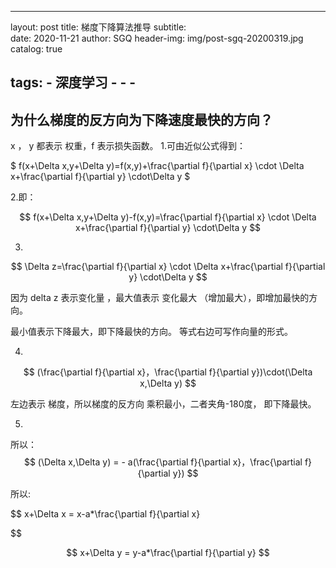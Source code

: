 
---
layout:     post
title:   梯度下降算法推导
subtitle:   
date:       2020-11-21
author:     SGQ
header-img: img/post-sgq-20200319.jpg
catalog: true

tags:
    - 深度学习
    -
    - 
    - 
---

## 为什么梯度的反方向为下降速度最快的方向？




 x ， y 都表示 权重，f 表示损失函数。
1.可由近似公式得到：

$
f(x+\Delta x,y+\Delta y)=f(x,y)+\frac{\partial f}{\partial x} \cdot \Delta x+\frac{\partial f}{\partial y} \cdot\Delta y
$

2.即：
    
$$
f(x+\Delta x,y+\Delta y)-f(x,y)=\frac{\partial f}{\partial x} \cdot \Delta x+\frac{\partial f}{\partial y} \cdot\Delta y
$$

3.

$$
\Delta z=\frac{\partial f}{\partial x} \cdot \Delta x+\frac{\partial f}{\partial y} \cdot\Delta y
$$

因为     delta z 表示变化量 ，最大值表示  变化最大 （增加最大），即增加最快的方向。

最小值表示下降最大，即下降最快的方向。 等式右边可写作向量的形式。



4.

$$
(\frac{\partial f}{\partial x}，\frac{\partial f}{\partial y})\cdot(\Delta x,\Delta y)
$$

左边表示 梯度，所以梯度的反方向 乘积最小，二者夹角-180度， 即下降最快。



5.

所以：
$$
(\Delta x,\Delta y) = - a(\frac{\partial f}{\partial x}，\frac{\partial f}{\partial y})
$$




所以:

$$
x+\Delta x = x-a*\frac{\partial f}{\partial x}

$$

$$
x+\Delta y = y-a*\frac{\partial f}{\partial y}
$$



          